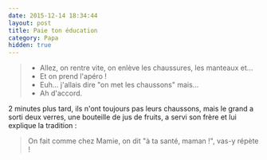 ```yaml
---
date: 2015-12-14 18:34:44
layout: post
title: Paie ton éducation
category: Papa
hidden: true
---
```


> - Allez, on rentre vite, on enlève les chaussures, les manteaux et…
> - Et on prend l'apéro !
> - Euh… j'allais dire "on met les chaussons" mais…
> - Ah d'accord.

2 minutes plus tard, ils n'ont toujours pas leurs chaussons, mais le grand a sorti deux verres, une bouteille de jus de fruits, a servi son frère et lui explique la tradition :

> On fait comme chez Mamie, on dit "à ta santé, maman !", vas-y répète !
